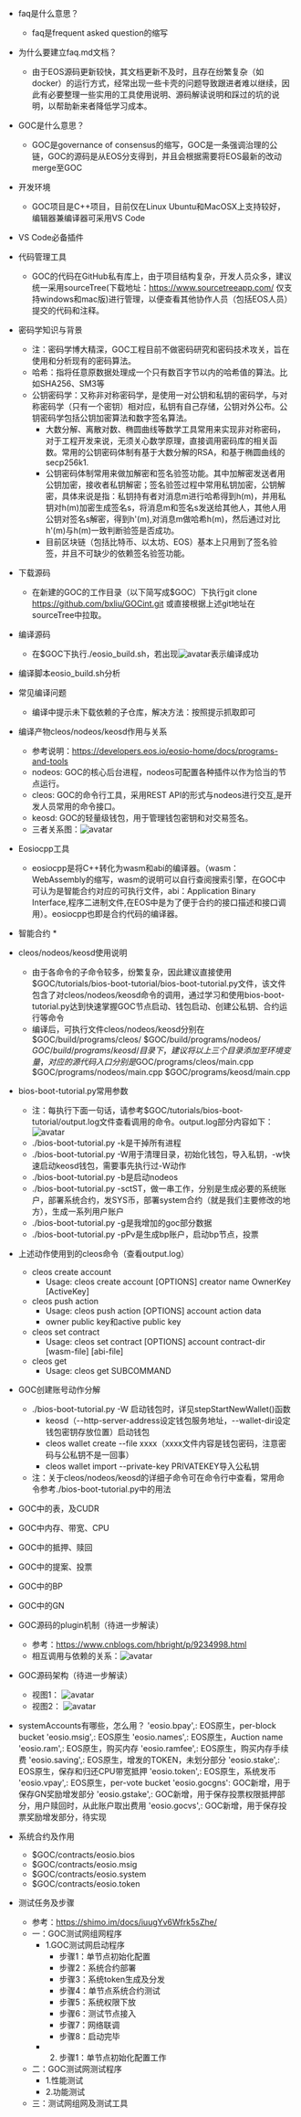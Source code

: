 * faq是什么意思？
    * faq是frequent asked question的缩写
* 为什么要建立faq.md文档？
    * 由于EOS源码更新较快，其文档更新不及时，且存在纷繁复杂（如docker）的运行方式，经常出现一些卡壳的问题导致跟进者难以继续，因此有必要整理一些实用的工具使用说明、源码解读说明和踩过的坑的说明，以帮助新来者降低学习成本。
* GOC是什么意思？
    * GOC是governance of consensus的缩写，GOC是一条强调治理的公链，GOC的源码是从EOS分支得到，并且会根据需要将EOS最新的改动merge至GOC
* 开发环境
    * GOC项目是C++项目，目前仅在Linux Ubuntu和MacOSX上支持较好，编辑器兼编译器可采用VS Code
* VS Code必备插件

* 代码管理工具
    * GOC的代码在GitHub私有库上，由于项目结构复杂，开发人员众多，建议统一采用sourceTree(下载地址：https://www.sourcetreeapp.com/ 仅支持windows和mac版)进行管理，以便查看其他协作人员（包括EOS人员）提交的代码和注释。
* 密码学知识与背景
    * 注：密码学博大精深，GOC工程目前不做密码研究和密码技术攻关，旨在使用和分析现有的密码算法。
    * 哈希：指将任意原数据处理成一个只有数百字节以内的哈希值的算法。比如SHA256、SM3等
    * 公钥密码学：又称非对称密码学，是使用一对公钥和私钥的密码学，与对称密码学（只有一个密钥）相对应，私钥有自己存储，公钥对外公布。公钥密码学包括公钥加密算法和数字签名算法。
        * 大数分解、离散对数、椭圆曲线等数学工具常用来实现非对称密码，对于工程开发来说，无须关心数学原理，直接调用密码库的相关函数。常用的公钥密码体制有基于大数分解的RSA，和基于椭圆曲线的secp256k1.
        * 公钥密码体制常用来做加解密和签名验签功能。其中加解密发送者用公钥加密，接收者私钥解密；签名验签过程中常用私钥加密，公钥解密，具体来说是指：私钥持有者对消息m进行哈希得到h(m)，并用私钥对h(m)加密生成签名s，将消息m和签名s发送给其他人，其他人用公钥对签名s解密，得到h'(m),对消息m做哈希h(m)，然后通过对比h'(m)与h(m)一致判断验签是否成功。
        * 目前区块链（包括比特币、以太坊、EOS）基本上只用到了签名验签，并且不可缺少的依赖签名验签功能。


* 下载源码
    * 在新建的GOC的工作目录（以下简写成$GOC）下执行git clone https://github.com/bxliu/GOCint.git 或直接根据上述git地址在sourceTree中拉取。
* 编译源码
    * 在$GOC下执行./eosio_build.sh，若出现![avatar](./avatar/build_success.png)表示编译成功
    
* 编译脚本eosio_build.sh分析
    
* 常见编译问题
    * 编译中提示未下载依赖的子仓库，解决方法：按照提示抓取即可

* 编译产物cleos/nodeos/keosd作用与关系
    * 参考说明：https://developers.eos.io/eosio-home/docs/programs-and-tools    
    * nodeos: GOC的核心后台进程，nodeos可配置各种插件以作为恰当的节点运行。
    * cleos: GOC的命令行工具，采用REST API的形式与nodeos进行交互,是开发人员常用的命令接口。
    * keosd: GOC的轻量级钱包，用于管理钱包密钥和对交易签名。
    * 三者关系图：![avatar](./avatar/component_relationship.png)
* Eosiocpp工具
    * eosiocpp是将C++转化为wasm和abi的编译器。（wasm：WebAssembly的缩写，wasm的说明可以自行查阅搜索引擎，在GOC中可认为是智能合约对应的可执行文件，abi：Application Binary Interface,程序二进制文件,在EOS中是为了便于合约的接口描述和接口调用）。eosiocpp也即是合约代码的编译器。    

* 智能合约
    * 
* cleos/nodeos/keosd使用说明
    * 由于各命令的子命令较多，纷繁复杂，因此建议直接使用$GOC/tutorials/bios-boot-tutorial/bios-boot-tutorial.py文件，该文件包含了对cleos/nodeos/keosd命令的调用，通过学习和使用bios-boot-tutorial.py达到快速掌握GOC节点启动、钱包启动、创建公私钥、合约运行等命令
    * 编译后，可执行文件cleos/nodeos/keosd分别在$GOC/build/programs/cleos/ $GOC/build/programs/nodeos/
    $GOC/build/programs/keosd/ 目录下，建议将以上三个目录添加至环境变量，对应的源代码入口分别是$GOC/programs/cleos/main.cpp $GOC/programs/nodeos/main.cpp $GOC/programs/keosd/main.cpp 
* bios-boot-tutorial.py常用参数
    * 注：每执行下面一句话，请参考$GOC/tutorials/bios-boot-tutorial/output.log文件查看调用的命令。output.log部分内容如下： ![avatar](./avatar/outputlog.png)
    * ./bios-boot-tutorial.py -k是干掉所有进程
    * ./bios-boot-tutorial.py -W用于清理目录，初始化钱包，导入私钥，-w快速启动keosd钱包，需要事先执行过-W动作
    * ./bios-boot-tutorial.py -b是启动nodeos
    * ./bios-boot-tutorial.py -sctST，做一串工作，分别是生成必要的系统账户，部署系统合约，发SYS币，部署system合约（就是我们主要修改的地方），生成一系列用户账户
    * ./bios-boot-tutorial.py -g是我增加的goc部分数据
    * ./bios-boot-tutorial.py -pPv是生成bp账户，启动bp节点，投票
* 上述动作使用到的cleos命令（查看output.log）
    * cleos create account
        * Usage: cleos create account [OPTIONS] creator name OwnerKey [ActiveKey]
    * cleos push action
        * Usage: cleos push action [OPTIONS] account action data
        * owner public key和active public key
    * cleos set contract
        * Usage: cleos set contract [OPTIONS] account contract-dir [wasm-file] [abi-file]
    * cleos get 
        * Usage: cleos get SUBCOMMAND
* GOC创建账号动作分解
    * ./bios-boot-tutorial.py -W 启动钱包时，详见stepStartNewWallet()函数
        * keosd（--http-server-address设定钱包服务地址，--wallet-dir设定钱包密钥存放位置）启动钱包
        * cleos wallet create --file xxxx（xxxx文件内容是钱包密码，注意密码与公私钥不是一回事）
        * cleos wallet import --private-key PRIVATEKEY导入公私钥
    * 注：关于cleos/nodeos/keosd的详细子命令可在命令行中查看，常用命令参考./bios-boot-tutorial.py中的用法
    
* GOC中的表，及CUDR

* GOC中内存、带宽、CPU

* GOC中的抵押、赎回

* GOC中的提案、投票

* GOC中的BP

* GOC中的GN

* GOC源码的plugin机制（待进一步解读）
    * 参考：https://www.cnblogs.com/hbright/p/9234998.html
    * 相互调用与依赖的关系：![avatar](./avatar/plugins.png)
* GOC源码架构（待进一步解读）
    * 视图1：
        ![avatar](./avatar/architecture.png)
    * 视图2：
        ![avatar](./avatar/overview.png)
* systemAccounts有哪些，怎么用？
    'eosio.bpay',: EOS原生，per-block bucket
    'eosio.msig',: EOS原生
    'eosio.names',: EOS原生，Auction name
    'eosio.ram',: EOS原生，购买内存
    'eosio.ramfee',: EOS原生，购买内存手续费
    'eosio.saving',: EOS原生，增发的TOKEN，未划分部分
    'eosio.stake',: EOS原生，保存和归还CPU带宽抵押
    'eosio.token',: EOS原生，系统发币
    'eosio.vpay',: EOS原生，per-vote bucket
    'eosio.gocgns': GOC新增，用于保存GN奖励增发部分
    'eosio.gstake',: GOC新增，用于保存投票权限抵押部分，用户赎回时，从此账户取出费用
    'eosio.gocvs',: GOC新增，用于保存投票奖励增发部分，待实现

* 系统合约及作用
    * $GOC/contracts/eosio.bios
    * $GOC/contracts/eosio.msig
    * $GOC/contracts/eosio.system
    * $GOC/contracts/eosio.token

* 测试任务及步骤
    * 参考：https://shimo.im/docs/iuugYv6Wfrk5sZhe/
    * 一：GOC测试网组网程序
        * 1.GOC测试网启动程序
            * 步骤1：单节点初始化配置
            * 步骤2：系统合约部署
            * 步骤3：系统token生成及分发
            * 步骤4：单节点系统合约测试
            * 步骤5：系统权限下放
            * 步骤6：测试节点接入
            * 步骤7：网络联调
            * 步骤8：启动完毕         
        * 2. 步骤1：单节点初始化配置工作         
    * 二：GOC测试网测试程序     
        * 1.性能测试
        * 2.功能测试
     
    * 三：测试网组网及测试工具